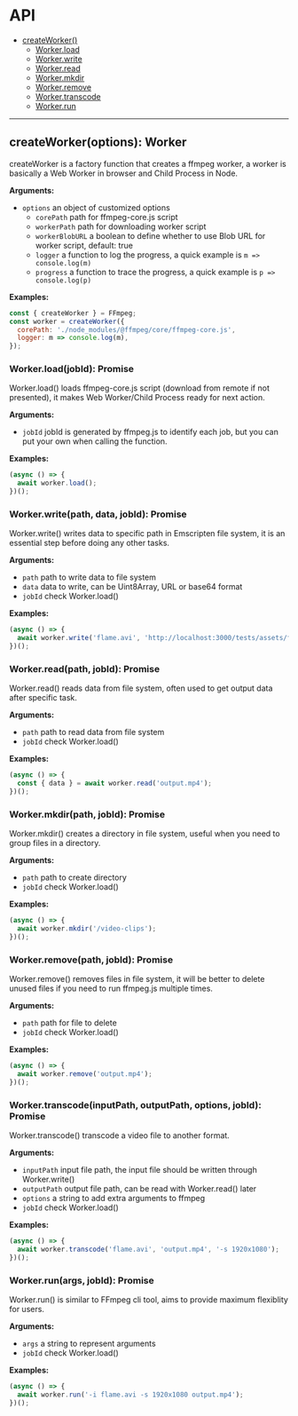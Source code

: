 API
===

- [createWorker()](#create-worker)
  - [Worker.load](#worker-load)
  - [Worker.write](#worker-write)
  - [Worker.read](#worker-read)
  - [Worker.mkdir](#worker-mkdir)
  - [Worker.remove](#worker-remove)
  - [Worker.transcode](#worker-transcode)
  - [Worker.run](#worker-run)

---

<a name="create-worker"></a>
## createWorker(options): Worker

createWorker is a factory function that creates a ffmpeg worker, a worker is basically a Web Worker in browser and Child Process in Node.

**Arguments:**

- `options` an object of customized options
  - `corePath` path for ffmpeg-core.js script
  - `workerPath` path for downloading worker script
  - `workerBlobURL` a boolean to define whether to use Blob URL for worker script, default: true
  - `logger` a function to log the progress, a quick example is `m => console.log(m)`
  - `progress` a function to trace the progress, a quick example is `p => console.log(p)`


**Examples:**

```javascript
const { createWorker } = FFmpeg;
const worker = createWorker({
  corePath: './node_modules/@ffmpeg/core/ffmpeg-core.js',
  logger: m => console.log(m),
});
```
<a name="worker-load"></a>
### Worker.load(jobId): Promise

Worker.load() loads ffmpeg-core.js script (download from remote if not presented), it makes Web Worker/Child Process ready for next action.

**Arguments:**

- `jobId` jobId is generated by ffmpeg.js to identify each job, but you can put your own when calling the function.

**Examples:**

```javascript
(async () => {
  await worker.load();
})();
```

<a name="worker-write"></a>
### Worker.write(path, data, jobId): Promise

Worker.write() writes data to specific path in Emscripten file system, it is an essential step before doing any other tasks.

**Arguments:**

- `path` path to write data to file system
- `data` data to write, can be Uint8Array, URL or base64 format
- `jobId` check Worker.load()

**Examples:**

```javascript
(async () => {
  await worker.write('flame.avi', 'http://localhost:3000/tests/assets/flame.avi');
})();
```

<a name="worker-read"></a>
### Worker.read(path, jobId): Promise

Worker.read() reads data from file system, often used to get output data after specific task.

**Arguments:**

- `path` path to read data from file system
- `jobId` check Worker.load()

**Examples:**

```javascript
(async () => {
  const { data } = await worker.read('output.mp4');
})();
```

<a name="worker-mkdir"></a>
### Worker.mkdir(path, jobId): Promise

Worker.mkdir() creates a directory in file system, useful when you need to group files in a directory.

**Arguments:**

- `path` path to create directory
- `jobId` check Worker.load()

**Examples:**

```javascript
(async () => {
  await worker.mkdir('/video-clips');
})();
```

<a name="worker-remove"></a>
### Worker.remove(path, jobId): Promise

Worker.remove() removes files in file system, it will be better to delete unused files if you need to run ffmpeg.js multiple times.

**Arguments:**

- `path` path for file to delete
- `jobId` check Worker.load()

**Examples:**

```javascript
(async () => {
  await worker.remove('output.mp4');
})();
```

<a name="worker-transcode"></a>
### Worker.transcode(inputPath, outputPath, options, jobId): Promise

Worker.transcode() transcode a video file to another format.

**Arguments:**

- `inputPath` input file path, the input file should be written through Worker.write()
- `outputPath` output file path, can be read with Worker.read() later
- `options` a string to add extra arguments to ffmpeg
- `jobId` check Worker.load()

**Examples:**

```javascript
(async () => {
  await worker.transcode('flame.avi', 'output.mp4', '-s 1920x1080');
})();
```

<a name="worker-run"></a>
### Worker.run(args, jobId): Promise

Worker.run() is similar to FFmpeg cli tool, aims to provide maximum flexiblity for users.

**Arguments:**

- `args` a string to represent arguments
- `jobId` check Worker.load()

**Examples:**

```javascript
(async () => {
  await worker.run('-i flame.avi -s 1920x1080 output.mp4');
})();
```
